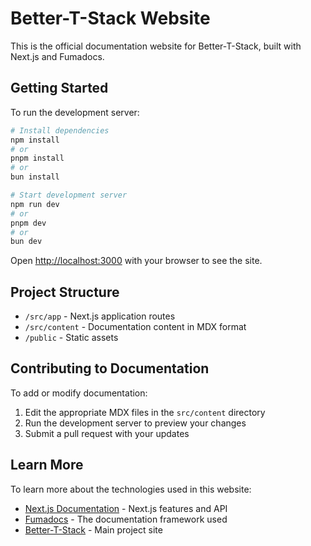 # Better-T-Stack Website

This is the official documentation website for Better-T-Stack, built with Next.js and Fumadocs.

## Getting Started

To run the development server:

```bash
# Install dependencies
npm install
# or
pnpm install
# or
bun install

# Start development server
npm run dev
# or
pnpm dev
# or
bun dev
```

Open [http://localhost:3000](http://localhost:3000) with your browser to see the site.

## Project Structure

- `/src/app` - Next.js application routes
- `/src/content` - Documentation content in MDX format
- `/public` - Static assets

## Contributing to Documentation

To add or modify documentation:

1. Edit the appropriate MDX files in the `src/content` directory
2. Run the development server to preview your changes
3. Submit a pull request with your updates

## Learn More

To learn more about the technologies used in this website:

- [Next.js Documentation](https://nextjs.org/docs) - Next.js features and API
- [Fumadocs](https://fumadocs.vercel.app) - The documentation framework used
- [Better-T-Stack](https://better-t-stack.pages.dev) - Main project site
